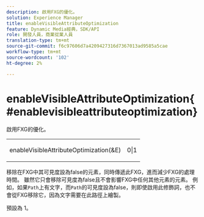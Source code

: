 ```yaml
---
description: 啟用FXG的優化。
solution: Experience Manager
title: enableVisibleAttributeOptimization
feature: Dynamic Media經典，SDK/API
role: 開發人員，商業從業人員
translation-type: tm+mt
source-git-commit: f6c97606d7a4209427316d7367013ad9585a5cae
workflow-type: tm+mt
source-wordcount: '102'
ht-degree: 2%

---
```



# enableVisibleAttributeOptimization{#enablevisibleattributeoptimization}

啟用FXG的優化。

<table id="simpletable_FDE0D8786BC747AF87A336452500E695"> 
 <tr class="strow"> 
  <td class="stentry"> <p><span class="codeph"> enableVisibleAttributeOptimization(&amp;E)</span> </p> </td> 
  <td class="stentry"> <p>0|1 </p></td> 
 </tr> 
</table>

移除在FXG中其可見度設為false的元素，同時傳遞此FXG，進而減少FXG的處理時間。 雖然它只會移除可見度為false且不會影響FXG中任何其他元素的元素。 例如，如果`Path`上有文字，而`Path`的可見度設為false，則即使啟用此修飾詞，也不會從FXG移除它，因為文字需要在此路徑上繪製。

預設為 1。
